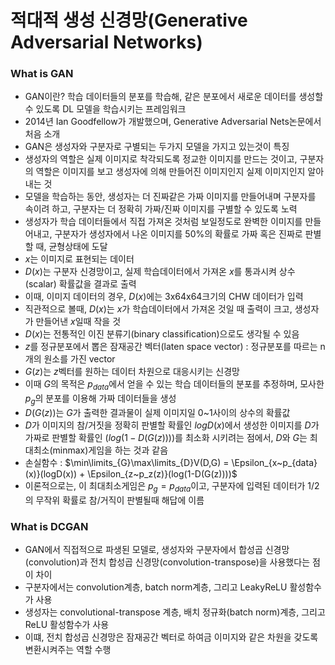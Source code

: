 # 적대적 생성 신경망(Generative Adversarial Networks)
### What is GAN
- GAN이란? 학습 데이터들의 분포를 학습해, 같은 분포에서 새로운 데이터를 생성할 수 있도록 DL 모델을 학습시키는 프레임워크
- 2014년 Ian Goodfellow가 개발했으며, Generative Adversarial Nets논문에서 처음 소개
- GAN은 생성자와 구분자로 구별되는 두가지 모델을 가지고 있는것이 특징
- 생성자의 역할은 실제 이미지로 착각되도록 정교한 이미지를 만드는 것이고, 구분자의 역할은 이미지를 보고 생성자에 의해 만들어진 이미지인지 실제 이미지인지 알아내는 것
- 모델을 학습하는 동안, 생성자는 더 진짜같은 가짜 이미지를 만들어내며 구분자를 속이려 하고, 구분자는 더 정확히 가짜/진짜 이미지를 구별할 수 있도록 노력
- 생성자가 학습 데이터들에서 직접 가져온 것처럼 보일정도로 완벽한 이미지를 만들어내고, 구분자가 생성자에서 나온 이미지를 50%의 확률로 가짜 혹은 진짜로 판별할 때, 균형상태에 도달
- $x$는 이미지로 표현되는 데이터
- $D(x)$는 구분자 신경망이고, 실제 학습데이터에서 가져온 $x$를 통과시켜 상수(scalar) 확률값을 결과로 출력
- 이때, 이미지 데이터의 경우, $D(x)$에는 3x64x64크기의 CHW 데이터가 입력
- 직관적으로 볼때, $D(x)$는 $x$가 학습데이터에서 가져온 것일 때 출력이 크고, 생성자가 만들어낸 $x$일때 작을 것
- $D(x)$는 전통적인 이진 분류기(binary classification)으로도 생각될 수 있음
- $z$를 정규분포에서 뽑은 잠재공간 벡터(laten space vector) : 정규분포를 따르는 n개의 원소를 가진 vector
- $G(z)$는 $z$벡터를 원하는 데이터 차원으로 대응시키는 신경망
- 이때 $G$의 목적은 $p_{data}$에서 얻을 수 있는 학습 데이터들의 분포를 추정하며, 모사한$p_g$의 분포를 이용해 가짜 데이터들을 생성
- $D(G(z))$는 $G$가 출력한 결과물이 실제 이미지일 0~1사이의 상수의 확률값
- $D$가 이미지의 참/거짓을 정확히 판별할 확률인 $logD(x)$에서 생성한 이미지를 $D$가 가짜로 판별할 확률인 $(log(1-D(G(z))))$를 최소화 시키려는 점에서, $D$와 $G$는 최대최소(minmax)게임을 하는 것과 같음
- 손실함수 : $\min\limits_{G}\max\limits_{D}V(D,G) = \Epsilon_{x~p_{data}(x)}(logD(x)) + \Epsilon_{z~p_z(z)}(log(1-D(G(z))))$
- 이론적으로는, 이 최대최소게임은 $p_g = p_{data}$이고, 구분자에 입력된 데이터가 1/2의 무작위 확률로 참/거직이 판별될때 해답에 이름

### What is DCGAN
- GAN에서 직접적으로 파생된 모델로, 생성자와 구분자에서 합성곱 신경망(convolution)과 전치 합성곱 신경망(convolution-transpose)을 사용했다는 점이 차이
- 구분자에서는 convolution계층, batch norm계층, 그리고 LeakyReLU 활성함수가 사용
- 생성자는 convolutional-transpose 계층, 배치 정규화(batch norm)계층, 그리고 ReLU 활성함수가 사용
- 이떄, 전치 합성곱 신경망은 잠재공간 벡터로 하여금 이미지와 같은 차원을 갖도록 변환시켜주는 역할 수행
